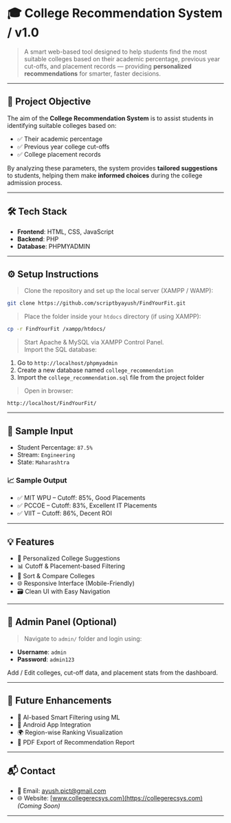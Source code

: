 # 🎓 College Recommendation System / v1.0

> A smart web-based tool designed to help students find the most suitable colleges based on their academic percentage, previous year cut-offs, and placement records — providing **personalized recommendations** for smarter, faster decisions.

---

## 🎯 Project Objective

The aim of the **College Recommendation System** is to assist students in identifying suitable colleges based on:

- ✅ Their academic percentage  
- ✅ Previous year college cut-offs  
- ✅ College placement records  

By analyzing these parameters, the system provides **tailored suggestions** to students, helping them make **informed choices** during the college admission process.

---

## 🛠️ Tech Stack

- **Frontend**: HTML, CSS, JavaScript  
- **Backend**: PHP  
- **Database**: PHPMYADMIN  

---

## ⚙️ Setup Instructions

> Clone the repository and set up the local server (XAMPP / WAMP):

```bash
git clone https://github.com/scriptbyayush/FindYourFit.git
```

> Place the folder inside your `htdocs` directory (if using XAMPP):

```bash
cp -r FindYourFit /xampp/htdocs/
```

> Start Apache & MySQL via XAMPP Control Panel.  
> Import the SQL database:

1. Go to `http://localhost/phpmyadmin`
2. Create a new database named `college_recommendation`
3. Import the `college_recommendation.sql` file from the project folder

> Open in browser:

```
http://localhost/FindYourFit/
```


---

## 🧪 Sample Input

- Student Percentage: `87.5%`
- Stream: `Engineering`
- State: `Maharashtra`

### 📈 Sample Output

- ✅ MIT WPU – Cutoff: 85%, Good Placements
- ✅ PCCOE – Cutoff: 83%, Excellent IT Placements
- ✅ VIIT – Cutoff: 86%, Decent ROI

---

## 💡 Features

- 🎯 Personalized College Suggestions  
- 📊 Cutoff & Placement-based Filtering  
- 🔎 Sort & Compare Colleges  
- 🌐 Responsive Interface (Mobile-Friendly)  
- 🗃️ Clean UI with Easy Navigation  

---

## 🔐 Admin Panel (Optional)

> Navigate to `admin/` folder and login using:

- **Username**: `admin`
- **Password**: `admin123`

Add / Edit colleges, cut-off data, and placement stats from the dashboard.

---



## 🚀 Future Enhancements

- 🧠 AI-based Smart Filtering using ML  
- 📱 Android App Integration  
- 🌍 Region-wise Ranking Visualization  
- 🧾 PDF Export of Recommendation Report

---

## 📬 Contact

- 📧 Email: [ayush.pict@gmail.com](mailto:ayush.pict@gmail.com)
- 🌐 Website: [www.collegerecsys.com](https://collegerecsys.com) *(Coming Soon)*

---
